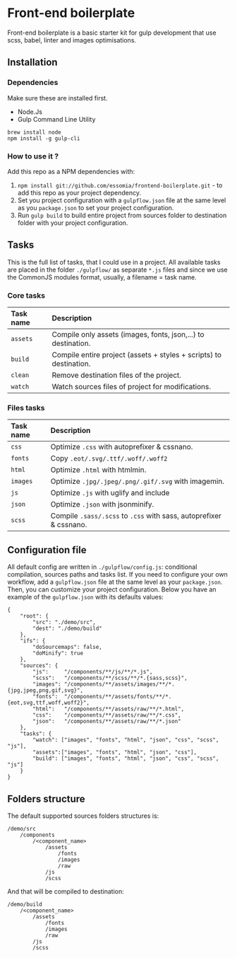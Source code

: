 # Front-end boilerplate

Front-end boilerplate is a basic starter kit for gulp development that use scss, babel, linter and images optimisations.

## Installation

### Dependencies

Make sure these are installed first.

- Node.Js
- Gulp Command Line Utility

```
brew install node
npm install -g gulp-cli
```

### How to use it ?

Add this repo as a NPM dependencies with:

1. `npm install git://github.com/essomia/frontend-boilerplate.git` - to add this repo as your project dependency.
2. Set you project configuration with a `gulpflow.json` file at the same level as you `package.json` to set your project configuration.
3. Run `gulp build` to build entire project from sources folder to destination folder with your project configuration.

## Tasks

This is the full list of tasks, that I could use in a project. All available tasks are placed in the folder `./gulpflow/` as separate `*.js` files and since we use the CommonJS modules format, usually, a filename = task name.

### Core tasks

| Task name | Description                                                        |
| :-------- | :----------------------------------------------------------------- |
| `assets`  | Compile only assets (images, fonts, json,...) to destination.      |
| `build`   | Compile entire project (assets + styles + scripts) to destination. |
| `clean`   | Remove destination files of the project.                           |
| `watch`   | Watch sources files of project for modifications.                  |

### Files tasks

| Task name | Description                                                        |
| :-------- | :----------------------------------------------------------------- |
| `css`     | Optimize `.css` with autoprefixer & cssnano.                       |
| `fonts`   | Copy `.eot/.svg/.ttf/.woff/.woff2`                                 |
| `html`    | Optimize `.html` with htmlmin.                                     |
| `images`  | Optimize `.jpg/.jpeg/.png/.gif/.svg` with imagemin.                |
| `js`      | Optimize `.js` with uglify and include                             |
| `json`    | Optimize `.json` with jsonminify.                                  |
| `scss`    | Compile `.sass/.scss` to `.css` with sass, autoprefixer & cssnano. |

## Configuration file

All default config are written in `./gulpflow/config.js`: conditional compilation, sources paths and tasks list. If you need to configure your own workflow, add a `gulpflow.json` file at the same level as your `package.json`. Then, you can customize your project configuration. Below you have an example of the `gulpflow.json` with its defaults values:

```
{
    "root": {
        "src": "./demo/src",
        "dest": "./demo/build"
    },
    "ifs": {
        "doSourcemaps": false,
        "doMinify": true
    },
    "sources": {
        "js":     "/components/**/js/**/*.js",
        "scss":   "/components/**/scss/**/*.{sass,scss}",
        "images": "/components/**/assets/images/**/*.{jpg,jpeg,png,gif,svg}",
        "fonts":  "/components/**/assets/fonts/**/*.{eot,svg,ttf,woff,woff2}",
        "html":   "/components/**/assets/raw/**/*.html",
        "css":    "/components/**/assets/raw/**/*.css",
        "json":   "/components/**/assets/raw/**/*.json"
    },
    "tasks": {
        "watch": ["images", "fonts", "html", "json", "css", "scss", "js"],
        "assets":["images", "fonts", "html", "json", "css"],
        "build": ["images", "fonts", "html", "json", "css", "scss", "js"]
    }
}
```

## Folders structure

The default supported sources folders structures is:

```
/demo/src
    /components
        /<component_name>
            /assets
                /fonts
                /images
                /raw
            /js
            /scss
```

And that will be compiled to destination:

```
/demo/build
    /<component_name>
        /assets
            /fonts
            /images
            /raw
        /js
        /scss
```
